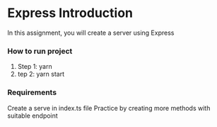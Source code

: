 # Express Introduction

In this assignment, you will create a server using Express

### How to run project

1. Step 1: yarn
2. tep 2: yarn start

### Requirements

Create a serve in index.ts file
Practice by creating more methods with suitable endpoint
